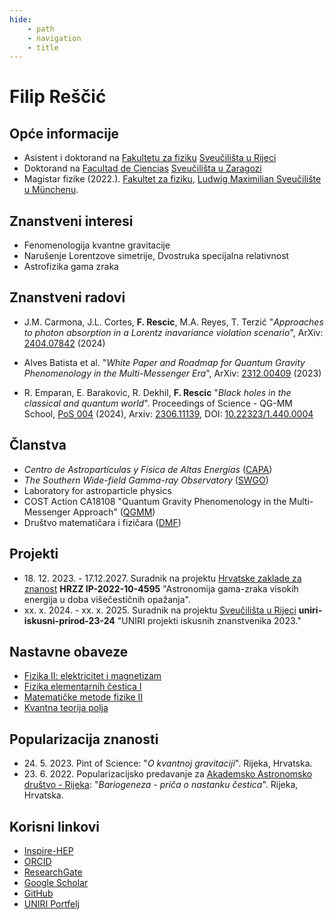 ```yaml
---
hide: 
    - path
    - navigation
    - title
--- 
```

# Filip Reščić

## Opće informacije

- Asistent i doktorand na [Fakultetu za fiziku](https://www.phy.uniri.hr) [Sveučilišta u Rijeci](https://uniri.hr)
- Doktorand na [Facultad de Ciencias](https://ciencias.unizar.es/intymov-incoming-students) [Sveučilišta u Zaragozi](https://www.unizar.es/information-institution/name-and-address)
- Magistar fizike (2022.). [Fakultet za fiziku](https://www.physik.lmu.de/en/), [Ludwig Maximilian Sveučilište u Münchenu](https://www.lmu.de/en/).

## Znanstveni interesi

- Fenomenologija kvantne gravitacije
- Narušenje Lorentzove simetrije, Dvostruka specijalna relativnost
- Astrofizika gama zraka

## Znanstveni radovi

- J.M. Carmona, J.L. Cortes, **F. Rescic**, M.A. Reyes, T. Terzić "*Approaches to photon absorption in a Lorentz inavariance violation scenario*", ArXiv: [2404.07842](https://arxiv.org/abs/2404.07842) (2024)

- Alves Batista et al. "*White Paper and Roadmap for Quantum Gravity Phenomenology in the Multi-Messenger Era*", ArXiv: [2312.00409](https://arxiv.org/abs/2312.00409) (2023)

- R. Emparan, E. Barakovic, R. Dekhil, **F. Rescic** "*Black holes in the classical and quantum world*". Proceedings of Science - QG-MM School, [PoS 004](https://pos.sissa.it/440/004/) (2024), Arxiv: [2306.11139](https://arxiv.org/abs/2306.11139), DOI: [10.22323/1.440.0004](https://doir.org./10.22323/1.440.0004)

## Članstva

- *Centro de Astropartículas y Física de Altas Energías* ([CAPA](https://capa.unizar.es/))
- *The Southern Wide-field Gamma-ray Observatory* ([SWGO](https://www.swgo.org/SWGOWiki/doku.php))
- Laboratory for astroparticle physics
- COST Action CA18108 "Quantum Gravity Phenomenology in the Multi-Messenger Approach" ([QGMM](https://qg-mm.unizar.es/))
- Društvo matematičara i fizičara ([DMF](http://dmf.hr/))

## Projekti

- 18\. 12. 2023. - 17.12.2027. Suradnik na projektu [Hrvatske zaklade za znanost](https://hrzz.hr/) **HRZZ IP-2022-10-4595** "Astronomija gama-zraka visokih energija u doba višečestičnih opažanja".
- xx\. x. 2024. - xx. x. 2025. Suradnik na projektu [Sveučilišta u Rijeci](https://uniri.hr) **uniri-iskusni-prirod-23-24** "UNIRI projekti iskusnih znanstvenika 2023."

## Nastavne obaveze

- [Fizika II: elektricitet i magnetizam](https://rektor.uniri.hr/fip/view.php?sifra=172137)
- [Fizika elementarnih čestica I](https://rektor.uniri.hr/fip/view.php?sifra=120287)
- [Matematičke metode fizike II](https://rektor.uniri.hr/fip/view.php?sifra=88390)
- [Kvantna teorija polja](https://rektor.uniri.hr/fip/view.php?sifra=120282)

## Popularizacija znanosti

- 24\. 5. 2023. Pint of Science: "*O kvantnoj gravitaciji*". Rijeka, Hrvatska.
- 23\. 6. 2022. Popularizacijsko predavanje za [Akademsko Astronomsko društvo - Rijeka](https://www.aad.hr/): "*Bariogeneza - priča o nastanku čestica*". Rijeka, Hrvatska.

## Korisni linkovi

- [Inspire-HEP](https://inspirehep.net/authors/2698695)
- [ORCID](https://orcid.org/0000-0002-9664-5414)
- [ResearchGate](https://www.researchgate.net/profile/Filip-Rescic)
- [Google Scholar](https://scholar.google.com/citations?user=No6TvC4AAAAJ&hl=hr&oi=ao)
- [GitHub](https://github.com/filiprescic)
- [UNIRI Portfelj](https://portal.uniri.hr/Portfelj/Details/7523)
